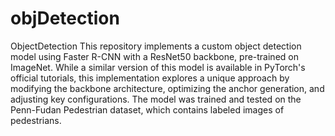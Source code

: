 # objDetection
ObjectDetection
This repository implements a custom object detection model using Faster R-CNN with a ResNet50 backbone, pre-trained on ImageNet. While a similar version of this model is available in PyTorch's official tutorials, this implementation explores a unique approach by modifying the backbone architecture, optimizing the anchor generation, and adjusting key configurations. The model was trained and tested on the Penn-Fudan Pedestrian dataset, which contains labeled images of pedestrians.

